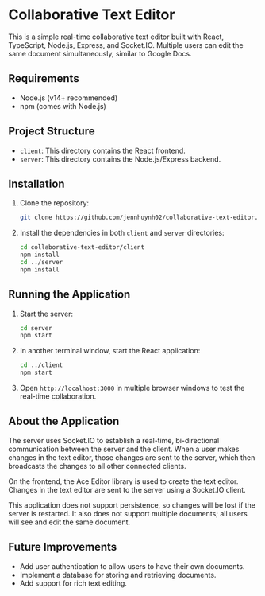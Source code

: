 # Collaborative Text Editor

This is a simple real-time collaborative text editor built with React, TypeScript, Node.js, Express, and Socket.IO. Multiple users can edit the same document simultaneously, similar to Google Docs.

## Requirements

- Node.js (v14+ recommended)
- npm (comes with Node.js)

## Project Structure

- `client`: This directory contains the React frontend.
- `server`: This directory contains the Node.js/Express backend.

## Installation

1. Clone the repository:

   ```bash
   git clone https://github.com/jennhuynh02/collaborative-text-editor.git
   ```

2. Install the dependencies in both `client` and `server` directories:
   ```bash
   cd collaborative-text-editor/client
   npm install
   cd ../server
   npm install
   ```

## Running the Application

1. Start the server:

   ```bash
   cd server
   npm start
   ```

2. In another terminal window, start the React application:

   ```bash
   cd ../client
   npm start
   ```

3. Open `http://localhost:3000` in multiple browser windows to test the real-time collaboration.

## About the Application

The server uses Socket.IO to establish a real-time, bi-directional communication between the server and the client. When a user makes changes in the text editor, those changes are sent to the server, which then broadcasts the changes to all other connected clients.

On the frontend, the Ace Editor library is used to create the text editor. Changes in the text editor are sent to the server using a Socket.IO client.

This application does not support persistence, so changes will be lost if the server is restarted. It also does not support multiple documents; all users will see and edit the same document.

## Future Improvements

- Add user authentication to allow users to have their own documents.
- Implement a database for storing and retrieving documents.
- Add support for rich text editing.
